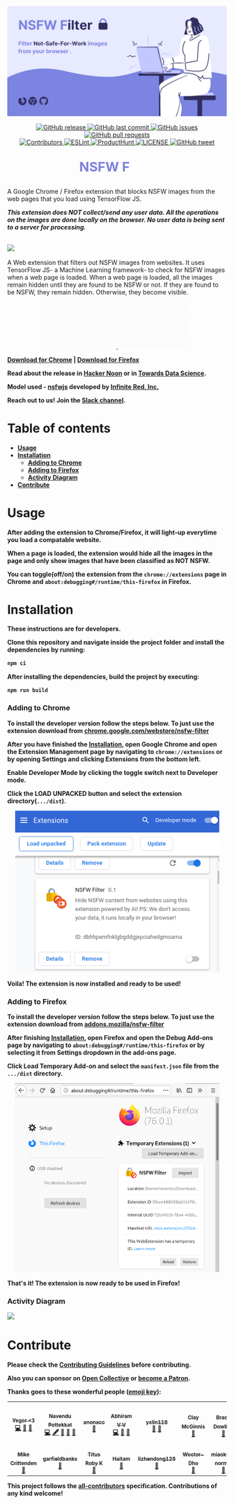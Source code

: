 ![](./demo/images/preview.png)

<p align="center">
  <a href="https://github.com/nsfw-filter/nsfw-filter/releases/" target="_blank">
    <img alt="GitHub release" src="https://img.shields.io/github/v/release/navendu-pottekkat/nsfw-filter?include_prereleases&style=flat-square">
  </a>

  <a href="https://github.com/navendu-pottekkat/nsfw-filter/commits/master" target="_blank">
    <img src="https://img.shields.io/github/last-commit/navendu-pottekkat/nsfw-filter?style=flat-square" alt="GitHub last commit">
  </a>

  <a href="https://github.com/navendu-pottekkat/nsfw-filter/issues" target="_blank">
    <img src="https://img.shields.io/github/issues/navendu-pottekkat/nsfw-filter?style=flat-square&color=red" alt="GitHub issues">
  </a>

  <a href="https://github.com/navendu-pottekkat/nsfw-filter/pulls" target="_blank">
    <img src="https://img.shields.io/github/issues-pr/navendu-pottekkat/nsfw-filter?style=flat-square&color=blue" alt="GitHub pull requests">
  </a>

  </br>

  <a href="https://github.com/nsfw-filter/nsfw-filter#contribute" target="_blank">
    <img alt="Contributors" src="https://img.shields.io/badge/all_contributors-10-orange.svg?style=flat-square">
  </a>

  <a href="https://standardjs.com" target="_blank">
    <img alt="ESLint" src="https://img.shields.io/badge/code_style-standard-brightgreen.svg">
  </a>

  <a href="https://www.producthunt.com/posts/nsfw-filter?utm_source=badge-featured&utm_medium=badge&utm_souce=badge-nsfw-filter" target="_blank">
    <img alt="ProductHunt" src="https://img.shields.io/badge/ProductHunt-210-green.svg">
  <a/>

  <a href="https://github.com/nsfw-filter/nsfw-filter/blob/master/LICENSE" target="_blank">
    <img alt="LICENSE" src="https://img.shields.io/github/license/navendu-pottekkat/nsfw-filter?style=flat-square&color=yellow">
  <a/>

  <a href="https://ctt.ac/4e4Jt" target="_blank">
    <img src="https://img.shields.io/twitter/url?style=flat-square&logo=twitter&url=https://ctt.ac/4e4Jt" alt="GitHub tweet">
  </a>
</p>

<p style="font-weight: 700;font-size: 30px;" align=center>
  <span style="color:#7C82DC;">NSFW F<span/><span style="color:#ffffff;">ilter<span/>
<p/>

A Google Chrome / Firefox extension that blocks NSFW images from the web pages that you load using TensorFlow JS.

***This extension does **NOT** collect/send any user data. All the operations on the images are done locally on the browser. No user data is being sent to a server for processing.***
<br/><br/>

![](./demo/images/demo_v2.gif)


A Web extension that filters out NSFW images from websites. It uses TensorFlow JS- a Machine Learning framework- to check for NSFW images when a web page is loaded. When a web page is loaded, all the images remain hidden until they are found to be NSFW or not. If they are found to be NSFW, they remain hidden. Otherwise, they become visible.
<br/>
<p align="center">
  <a href="https://chrome.google.com/webstore/detail/nsfw-filter/kmgagnlkckiamnenbpigfaljmanlbbhh" target="_blank">
    <img src="https://raw.githubusercontent.com/navendu-pottekkat/files/master/nsfw-filter/chrome.gif" alt="Download now" width="160">
  <a/>
  <a href="https://addons.mozilla.org/en-US/firefox/addon/nsfw-filter/" target="_blank">
    <img src="https://raw.githubusercontent.com/navendu-pottekkat/files/master/nsfw-filter/firefox.gif" alt="Download now" width="160">
  <a/>
<p/>


<a href="https://chrome.google.com/webstore/detail/nsfw-filter/kmgagnlkckiamnenbpigfaljmanlbbhh" target="_blank"><strong>Download for Chrome<strong/><a/> | <a href="https://addons.mozilla.org/en-US/firefox/addon/nsfw-filter/" target="_blank"><strong>Download for Firefox<strong/><a/>


Read about the release in [**Hacker Noon**](https://hackernoon.com/nsfw-filter-introduction-building-a-safer-internet-using-ai-jq1e3u2f) or in [**Towards Data Science**](https://towardsdatascience.com/building-a-safer-internet-for-everyone-using-ai-175df5e02cee).

Model used - [**nsfwjs**](https://github.com/infinitered/nsfwjs) developed by [**Infinite Red, Inc.**](https://github.com/infinitered)

Reach out to us! Join the [**Slack channel**](https://join.slack.com/t/nsfwfilter/shared_invite/zt-gt1lgdiv-K2VR~UVUxwaTPWCLSmDiug).

# Table of contents

- [Usage](#usage)
- [Installation](#installation)
    - [Adding to Chrome](#adding-to-chrome)
    - [Adding to Firefox](#adding-to-firefox)
    - [Activity Diagram](#activity-diagram)
- [Contribute](#contribute)

# Usage

After adding the extension to Chrome/Firefox, it will light-up everytime you load a compatable website.

When a page is loaded, the extension would hide all the images in the page and only show images that have been classified as **NOT NSFW**.

You can toggle(off/on) the extension from the ```chrome://extensions``` page in Chrome and ```about:debugging#/runtime/this-firefox``` in Firefox.

# Installation

These instructions are for **developers**.

Clone this repository and navigate inside the project folder and install the dependencies by running:

```sh
npm ci
```

After installing the dependencies, build the project by executing:

```
npm run build
```

### Adding to Chrome

To install the developer version follow the steps below. To just use the extension download from [**chrome.google.com/webstore/nsfw-filter**](https://chrome.google.com/webstore/detail/nsfw-filter/kmgagnlkckiamnenbpigfaljmanlbbhh)

After you have finished the [Installation](#installation), open Google Chrome and open the Extension Management page by navigating to ```chrome://extensions``` or by opening Settings and clicking Extensions from the bottom left.

Enable Developer Mode by clicking the toggle switch next to Developer mode.

Click the LOAD UNPACKED button and select the extension directory(```.../dist```).

<p align="center">
  <img src="./demo/images/install_instructions.png" alt="Install Instructions">
<p/>

Voila! The extension is now installed and ready to be used!

### Adding to Firefox

To install the developer version follow the steps below. To just use the extension download from [**addons.mozilla/nsfw-filter**](https://addons.mozilla.org/en-US/firefox/addon/nsfw-filter/)

After finishing [Installation](#installation), open Firefox and open the Debug Add-ons page by navigating to ```about:debugging#/runtime/this-firefox``` or by selecting it from Settings dropdown in the add-ons page.

Click Load Temporary Add-on and select the ```manifest.json``` file from the ```.../dist``` directory.

<p align="center">
  <img src="./demo/images/install_instructions_firefox.png" width="470px" alt="Install Instructions">
<p/>

That's it! The extension is now ready to be used in Firefox!

### Activity Diagram

![](http://www.plantuml.com/plantuml/proxy?cache=no&src=https://raw.githubusercontent.com/nsfw-filter/nsfw-filter/master/demo/UML/activity-diagram.plantuml)

# Contribute

Please check the [**Contributing Guidelines**](https://github.com/navendu-pottekkat/nsfw-filter/blob/master/CONTRIBUTING.md) before contributing.

Also you can sponsor on [Open Collective](https://opencollective.com/nsfwfilter/donate) or [become a Patron](https://www.patreon.com/bePatron?u=41162696).

Thanks goes to these wonderful people ([emoji key](https://allcontributors.org/docs/en/emoji-key)):

<!-- ALL-CONTRIBUTORS-LIST:START - Do not remove or modify this section -->
<!-- prettier-ignore-start -->
<!-- markdownlint-disable -->
<table>
  <tr>
    <td align="center"><a href="https://github.com/YegorZaremba"><img src="https://avatars3.githubusercontent.com/u/31797554?v=4" width="100px;" alt=""/><br /><sub><b>Yegor <3</b></sub></a><br /><a href="https://github.com/nsfw-filter/nsfw-filter/commits?author=YegorZaremba" title="Code">💻</a> <a href="#design-YegorZaremba" title="Design">🎨</a> <a href="#ideas-YegorZaremba" title="Ideas, Planning, & Feedback">🤔</a></td>
    <td align="center"><a href="http://navendu.me"><img src="https://avatars1.githubusercontent.com/u/49474499?v=4" width="100px;" alt=""/><br /><sub><b>Navendu Pottekkat</b></sub></a><br /><a href="https://github.com/nsfw-filter/nsfw-filter/commits?author=navendu-pottekkat" title="Code">💻</a> <a href="#content-navendu-pottekkat" title="Content">🖋</a> <a href="https://github.com/nsfw-filter/nsfw-filter/commits?author=navendu-pottekkat" title="Documentation">📖</a> <a href="#design-navendu-pottekkat" title="Design">🎨</a> <a href="#ideas-navendu-pottekkat" title="Ideas, Planning, & Feedback">🤔</a></td>
    <td align="center"><a href="https://github.com/anonacc"><img src="https://avatars3.githubusercontent.com/u/64102225?v=4" width="100px;" alt=""/><br /><sub><b>anonacc</b></sub></a><br /><a href="https://github.com/nsfw-filter/nsfw-filter/issues?q=author%3Aanonacc" title="Bug reports">🐛</a></td>
    <td align="center"><a href="https://github.com/abhirammltr"><img src="https://avatars1.githubusercontent.com/u/32649851?v=4" width="100px;" alt=""/><br /><sub><b>Abhiram V V</b></sub></a><br /><a href="https://github.com/nsfw-filter/nsfw-filter/commits?author=abhirammltr" title="Code">💻</a> <a href="https://github.com/nsfw-filter/nsfw-filter/issues?q=author%3Aabhirammltr" title="Bug reports">🐛</a> <a href="#ideas-abhirammltr" title="Ideas, Planning, & Feedback">🤔</a></td>
    <td align="center"><a href="https://github.com/yxlin118"><img src="https://avatars1.githubusercontent.com/u/54916304?v=4" width="100px;" alt=""/><br /><sub><b>yxlin118</b></sub></a><br /><a href="https://github.com/nsfw-filter/nsfw-filter/issues?q=author%3Ayxlin118" title="Bug reports">🐛</a> <a href="#ideas-yxlin118" title="Ideas, Planning, & Feedback">🤔</a></td>
    <td align="center"><a href="https://clay.sh"><img src="https://avatars3.githubusercontent.com/u/16675291?v=4" width="100px;" alt=""/><br /><sub><b>Clay McGinnis</b></sub></a><br /><a href="https://github.com/nsfw-filter/nsfw-filter/pulls?q=is%3Apr+reviewed-by%3AClayMav" title="Reviewed Pull Requests">👀</a></td>
    <td align="center"><a href="https://www.youtube.com/channel/UCPGv2tVqEt6iBFnnMTjnRBA"><img src="https://avatars1.githubusercontent.com/u/6668371?v=4" width="100px;" alt=""/><br /><sub><b>Brady Dowling</b></sub></a><br /><a href="#ideas-bradydowling" title="Ideas, Planning, & Feedback">🤔</a></td>
  </tr>
  <tr>
    <td align="center"><a href="http://littlebluelabs.com"><img src="https://avatars2.githubusercontent.com/u/32261?v=4" width="100px;" alt=""/><br /><sub><b>Mike Crittenden</b></sub></a><br /><a href="https://github.com/nsfw-filter/nsfw-filter/commits?author=mikecrittenden" title="Documentation">📖</a></td>
    <td align="center"><a href="https://github.com/garfieldbanks"><img src="https://avatars3.githubusercontent.com/u/12904270?v=4" width="100px;" alt=""/><br /><sub><b>garfieldbanks</b></sub></a><br /><a href="https://github.com/nsfw-filter/nsfw-filter/issues?q=author%3Agarfieldbanks" title="Bug reports">🐛</a></td>
    <td align="center"><a href="https://github.com/TitusRobyK"><img src="https://avatars1.githubusercontent.com/u/32787952?v=4" width="100px;" alt=""/><br /><sub><b>Titus Roby K</b></sub></a><br /><a href="https://github.com/nsfw-filter/nsfw-filter/issues?q=author%3ATitusRobyK" title="Bug reports">🐛</a></td>
    <td align="center"><a href="https://github.com/hsusanoo"><img src="https://avatars2.githubusercontent.com/u/35850056?v=4" width="100px;" alt=""/><br /><sub><b>Haitam</b></sub></a><br /><a href="https://github.com/nsfw-filter/nsfw-filter/issues?q=author%3Ahsusanoo" title="Bug reports">🐛</a></td>
    <td align="center"><a href="https://github.com/lizhendong128"><img src="https://avatars3.githubusercontent.com/u/24618122?v=4" width="100px;" alt=""/><br /><sub><b>lizhendong128</b></sub></a><br /><a href="https://github.com/nsfw-filter/nsfw-filter/issues?q=author%3Alizhendong128" title="Bug reports">🐛</a></td>
    <td align="center"><a href="https://github.com/Woctor-Dho"><img src="https://avatars3.githubusercontent.com/u/25572322?v=4" width="100px;" alt=""/><br /><sub><b>Woctor-Dho</b></sub></a><br /><a href="#ideas-Woctor-Dho" title="Ideas, Planning, & Feedback">🤔</a></td>
    <td align="center"><a href="https://github.com/miaokun-normal"><img src="https://avatars2.githubusercontent.com/u/67724210?v=4" width="100px;" alt=""/><br /><sub><b>miaokun-normal</b></sub></a><br /><a href="https://github.com/nsfw-filter/nsfw-filter/issues?q=author%3Amiaokun-normal" title="Bug reports">🐛</a></td>
  </tr>
</table>

<!-- markdownlint-enable -->
<!-- prettier-ignore-end -->
<!-- ALL-CONTRIBUTORS-LIST:END -->

This project follows the [all-contributors](https://github.com/all-contributors/all-contributors) specification. Contributions of any kind welcome!
